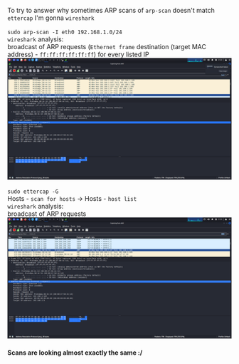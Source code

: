 To try to answer why sometimes ARP scans of `arp-scan` doesn't match `ettercap`   I'm gonna `wireshark`  

`sudo arp-scan -I eth0 192.168.1.0/24`  
`wireshark` analysis:  
broadcast of ARP requests (`Ethernet frame` destination (target MAC address) - `ff:ff:ff:ff:ff:ff`) for every listed IP  
![for apr-scan](./img/arp-ettercap2.png)


`sudo ettercap -G`    
Hosts - `scan for hosts` -> Hosts - `host list`  
`wireshark` analysis:  
broadcast of ARP requests  
![for ettercap](./img/arp-ettercap1.png)

#### Scans are looking almost exactly the same :/  